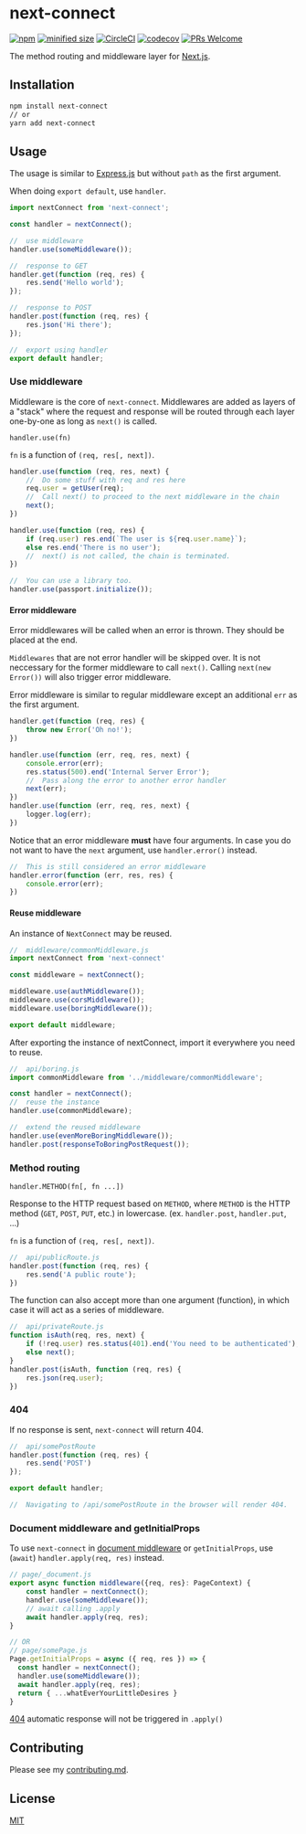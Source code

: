 # next-connect

[![npm](https://badgen.net/npm/v/next-connect)](https://www.npmjs.com/package/next-connect)
[![minified size](https://badgen.net/bundlephobia/min/next-connect)](https://bundlephobia.com/result?p=next-connect)
[![CircleCI](https://circleci.com/gh/hoangvvo/next-connect.svg?style=svg)](https://circleci.com/gh/hoangvvo/next-connect)
[![codecov](https://codecov.io/gh/hoangvvo/next-connect/branch/master/graph/badge.svg)](https://codecov.io/gh/hoangvvo/next-connect)
[![PRs Welcome](https://badgen.net/badge/PRs/welcome/ff5252)](CONTRIBUTING.md)

The method routing and middleware layer for [Next.js](https://nextjs.org/).

## Installation

```sh
npm install next-connect
// or
yarn add next-connect
```

## Usage

The usage is similar to [Express.js](https://github.com/expressjs/express/) but without `path` as the first argument.

When doing `export default`, use `handler`.

```javascript
import nextConnect from 'next-connect';

const handler = nextConnect();

//  use middleware
handler.use(someMiddleware());

//  response to GET
handler.get(function (req, res) {
    res.send('Hello world');
});

//  response to POST
handler.post(function (req, res) {
    res.json('Hi there');
});

//  export using handler
export default handler;
```

### Use middleware

Middleware is the core of `next-connect`. Middlewares are added as layers of a "stack" where the request and response will be routed through each layer one-by-one as long as `next()` is called.

`handler.use(fn)`

`fn` is a function of `(req, res[, next])`.

```javascript
handler.use(function (req, res, next) {
    //  Do some stuff with req and res here
    req.user = getUser(req);
    //  Call next() to proceed to the next middleware in the chain
    next();
})

handler.use(function (req, res) {
    if (req.user) res.end(`The user is ${req.user.name}`);
    else res.end('There is no user');
    //  next() is not called, the chain is terminated.
})

//  You can use a library too.
handler.use(passport.initialize());
```

#### Error middleware

Error middlewares will be called when an error is thrown. They should be placed at the end.

`Middlewares` that are not error handler will be skipped over. It is not neccessary for the former middleware to call `next()`. Calling `next(new Error())` will also trigger error middleware.

Error middleware is similar to regular middleware except an additional `err` as the first argument.

```javascript
handler.get(function (req, res) {
    throw new Error('Oh no!');
})

handler.use(function (err, req, res, next) {
    console.error(err);
    res.status(500).end('Internal Server Error');
    //  Pass along the error to another error handler
    next(err);
})
handler.use(function (err, req, res, next) {
    logger.log(err);
})
```

Notice that an error middleware **must** have four arguments. In case you do not want to have the `next` argument, use `handler.error()` instead.

```javascript
//  This is still considered an error middleware
handler.error(function (err, res, res) {
    console.error(err);
})
```

#### Reuse middleware

An instance of `NextConnect` may be reused.

```javascript
//  middleware/commonMiddleware.js
import nextConnect from 'next-connect'

const middleware = nextConnect();

middleware.use(authMiddleware());
middleware.use(corsMiddleware());
middleware.use(boringMiddleware());

export default middleware;
```

After exporting the instance of nextConnect, import it everywhere you need to reuse.

```javascript
//  api/boring.js
import commonMiddleware from '../middleware/commonMiddleware';

const handler = nextConnect();
//  reuse the instance
handler.use(commonMiddleware);

//  extend the reused middleware
handler.use(evenMoreBoringMiddleware());
handler.post(responseToBoringPostRequest());
```

### Method routing

`handler.METHOD(fn[, fn ...])`

Response to the HTTP request based on `METHOD`, where `METHOD` is the HTTP method (`GET`, `POST`, `PUT`, etc.) in lowercase. (ex. `handler.post`, `handler.put`, ...)

`fn` is a function of `(req, res[, next])`.

```javascript
//  api/publicRoute.js
handler.post(function (req, res) {
    res.send('A public route');
})
```

The function can also accept more than one argument (function), in which case it will act as a series of middleware.

```javascript
//  api/privateRoute.js
function isAuth(req, res, next) {
    if (!req.user) res.status(401).end('You need to be authenticated');
    else next();
}
handler.post(isAuth, function (req, res) {
    res.json(req.user);
})
```

### 404

If no response is sent, `next-connect` will return 404.

```javascript
//  api/somePostRoute
handler.post(function (req, res) {
    res.send('POST')
});

export default handler;

//  Navigating to /api/somePostRoute in the browser will render 404.
```

### Document middleware and getInitialProps

To use `next-connect` in [document middleware](https://github.com/zeit/next.js/issues/7208) or `getInitialProps`, use (`await`) `handler.apply(req, res)` instead.

```javascript
// page/_document.js
export async function middleware({req, res}: PageContext) {
    const handler = nextConnect();
    handler.use(someMiddleware());
    // await calling .apply
    await handler.apply(req, res);
}

// OR
// page/somePage.js
Page.getInitialProps = async ({ req, res }) => {
  const handler = nextConnect();
  handler.use(someMiddleware());
  await handler.apply(req, res);
  return { ...whatEverYourLittleDesires }
}
```

[404](#404) automatic response will not be triggered in `.apply()`

## Contributing

Please see my [contributing.md](CONTRIBUTING.md).

## License

[MIT](LICENSE)
